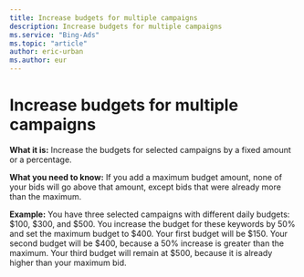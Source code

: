 ```yaml
---
title: Increase budgets for multiple campaigns
description: Increase budgets for multiple campaigns
ms.service: "Bing-Ads"
ms.topic: "article"
author: eric-urban
ms.author: eur
---
```


# Increase budgets for multiple campaigns

**What it is:**        Increase the budgets for selected campaigns by a fixed amount or a percentage.

**What you need to know:**        If you add a maximum budget amount, none of your bids will go above that amount, except bids that were already more than the maximum.

**Example:**        You have three selected campaigns with different daily budgets: $100, $300, and $500. You increase the budget for these keywords by 50% and set the maximum budget to $400. Your first budget will be $150. Your second budget will be $400, because a 50% increase is greater than the maximum. Your third budget will remain at $500, because it is already higher than your maximum bid.


